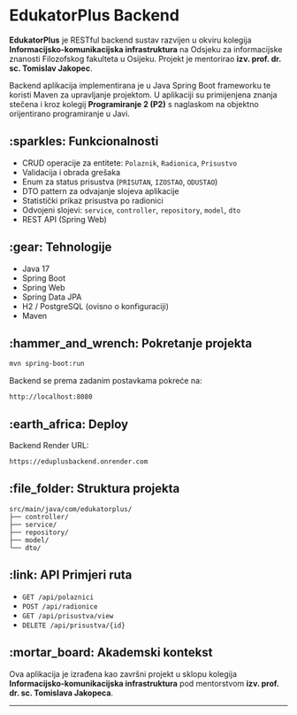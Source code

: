 # EdukatorPlus Backend

**EdukatorPlus** je RESTful backend sustav razvijen u okviru kolegija **Informacijsko-komunikacijska infrastruktura** na Odsjeku za informacijske znanosti Filozofskog fakulteta u Osijeku. Projekt je mentorirao **izv. prof. dr. sc. Tomislav Jakopec**.

Backend aplikacija implementirana je u Java Spring Boot frameworku te koristi Maven za upravljanje projektom. U aplikaciji su primijenjena znanja stečena i kroz kolegij **Programiranje 2 (P2)** s naglaskom na objektno orijentirano programiranje u Javi.

## \:sparkles: Funkcionalnosti

* CRUD operacije za entitete: `Polaznik`, `Radionica`, `Prisustvo`
* Validacija i obrada grešaka
* Enum za status prisustva (`PRISUTAN`, `IZOSTAO`, `ODUSTAO`)
* DTO pattern za odvajanje slojeva aplikacije
* Statistički prikaz prisustva po radionici
* Odvojeni slojevi: `service`, `controller`, `repository`, `model`, `dto`
* REST API (Spring Web)

## \:gear: Tehnologije

* Java 17
* Spring Boot
* Spring Web
* Spring Data JPA
* H2 / PostgreSQL (ovisno o konfiguraciji)
* Maven

## \:hammer\_and\_wrench: Pokretanje projekta

```bash
mvn spring-boot:run
```

Backend se prema zadanim postavkama pokreće na:

```
http://localhost:8080
```

## \:earth\_africa: Deploy

Backend Render URL:

```
https://eduplusbackend.onrender.com
```

## \:file\_folder: Struktura projekta

```
src/main/java/com/edukatorplus/
├── controller/
├── service/
├── repository/
├── model/
└── dto/
```

## \:link: API Primjeri ruta

* `GET /api/polaznici`
* `POST /api/radionice`
* `GET /api/prisustva/view`
* `DELETE /api/prisustva/{id}`

## \:mortar\_board: Akademski kontekst

Ova aplikacija je izrađena kao završni projekt u sklopu kolegija **Informacijsko-komunikacijska infrastruktura** pod mentorstvom **izv. prof. dr. sc. Tomislava Jakopeca**.

---
